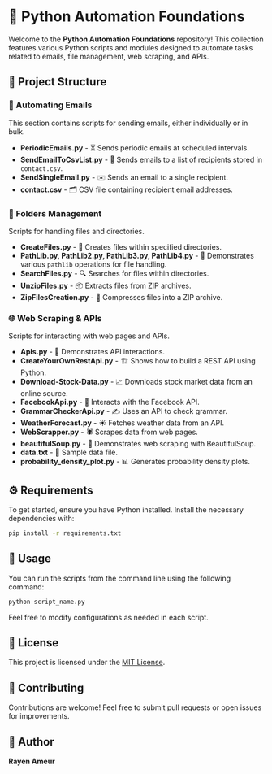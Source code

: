 # 🐍 Python Automation Foundations

Welcome to the **Python Automation Foundations** repository! This collection features various Python scripts and modules designed to automate tasks related to emails, file management, web scraping, and APIs.

## 📂 Project Structure

### 📧 Automating Emails
This section contains scripts for sending emails, either individually or in bulk.

- **PeriodicEmails.py** - ⏳ Sends periodic emails at scheduled intervals.
- **SendEmailToCsvList.py** - 📜 Sends emails to a list of recipients stored in `contact.csv`.
- **SendSingleEmail.py** - ✉️ Sends an email to a single recipient.
- **contact.csv** - 🗂 CSV file containing recipient email addresses.

### 📁 Folders Management
Scripts for handling files and directories.

- **CreateFiles.py** - 📄 Creates files within specified directories.
- **PathLib.py, PathLib2.py, PathLib3.py, PathLib4.py** - 📂 Demonstrates various `pathlib` operations for file handling.
- **SearchFiles.py** - 🔍 Searches for files within directories.
- **UnzipFiles.py** - 📦 Extracts files from ZIP archives.
- **ZipFilesCreation.py** - 🎁 Compresses files into a ZIP archive.

### 🌐 Web Scraping & APIs
Scripts for interacting with web pages and APIs.

- **Apis.py** - 🔗 Demonstrates API interactions.
- **CreateYourOwnRestApi.py** - 🏗 Shows how to build a REST API using Python.
- **Download-Stock-Data.py** - 📈 Downloads stock market data from an online source.
- **FacebookApi.py** - 📘 Interacts with the Facebook API.
- **GrammarCheckerApi.py** - ✍️ Uses an API to check grammar.
- **WeatherForecast.py** - ☀️ Fetches weather data from an API.
- **WebScrapper.py** - 🕷 Scrapes data from web pages.
- **beautifulSoup.py** - 🍲 Demonstrates web scraping with BeautifulSoup.
- **data.txt** - 📑 Sample data file.
- **probability_density_plot.py** - 📊 Generates probability density plots.

## ⚙️ Requirements
To get started, ensure you have Python installed. Install the necessary dependencies with:

```bash
pip install -r requirements.txt
```

## 🚀 Usage
You can run the scripts from the command line using the following command:

```bash
python script_name.py
```

Feel free to modify configurations as needed in each script.

## 📜 License
This project is licensed under the [MIT License](LICENSE).

## 🤝 Contributing
Contributions are welcome! Feel free to submit pull requests or open issues for improvements.

## 👤 Author
**Rayen Ameur**
